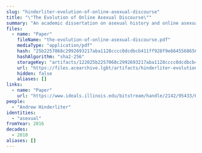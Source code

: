 ```yaml
---
slug: "hinderliter-evolution-of-online-asexual-discourse"
title: "\"The Evolution of Online Asexual Discourse\""
summary: "An academic dissertation on asexual history and online asexual discourse from the late 1990s to the early 2010s"
files:
  - name: "Paper"
    fileName: "the-evolution-of-online-asexual-discourse.pdf"
    mediaType: "application/pdf"
    hash: "25b2257068c2992693217aba1128cccc0dcdbcb411ff928f9e66455686560d50"
    hashAlgorithm: "sha2-256"
    storageKey: "artifacts/122025b2257068c2992693217aba1128cccc0dcdbcb411ff928f9e66455686560d50"
    url: "https://files.acearchive.lgbt/artifacts/hinderliter-evolution-of-online-asexual-discourse/the-evolution-of-online-asexual-discourse.pdf"
    hidden: false
    aliases: []
links:
  - name: "Paper"
    url: "https://www.ideals.illinois.edu/bitstream/handle/2142/95433/HINDERLITER-DISSERTATION-2016.pdf"
people:
  - "Andrew Hinderliter"
identities:
  - "asexual"
fromYear: 2016
decades:
  - 2010
aliases: []
---
```

